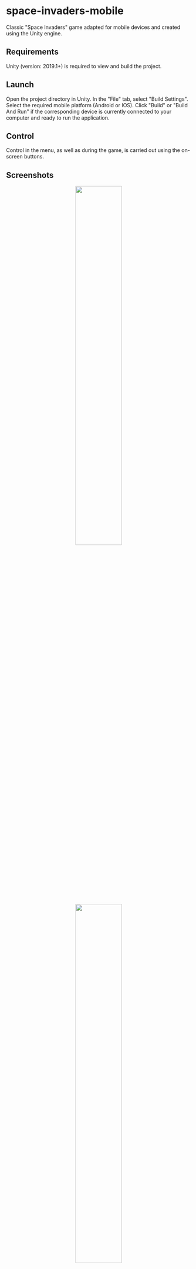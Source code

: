 # space-invaders-mobile

Сlassic "Space Invaders" gamе adapted for mobile devices and created using the Unity engine.

## Requirements

Unity (version: 2019.1+) is required to view and build the project.

## Launch

Open the project directory in Unity. In the "File" tab, select "Build Settings". Select the required mobile platform (Android or IOS). Click "Build" or "Build And Run" if the corresponding device is currently connected to your computer and ready to run the application.

## Control

Control in the menu, as well as during the game, is carried out using the on-screen buttons.

## Screenshots

<p align="center">
  <img src="https://media.githubusercontent.com/media/AvronGols/space-invaders-mobile/main/screenshots/MainMenu.jpg" width="50%" />
  <img src="https://media.githubusercontent.com/media/AvronGols/space-invaders-mobile/main/screenshots/Play1.jpg" width="50%" />
  <img src="https://media.githubusercontent.com/media/AvronGols/space-invaders-mobile/main/screenshots/Play2.jpg" width="50%" />
  <img src="https://media.githubusercontent.com/media/AvronGols/space-invaders-mobile/main/screenshots/PauseMenu.jpg" width="50%" />
  <img src="https://media.githubusercontent.com/media/AvronGols/space-invaders-mobile/main/screenshots/Win.jpg" width="50%" />
  <img src="https://media.githubusercontent.com/media/AvronGols/space-invaders-mobile/main/screenshots/GameOver.jpg" width="50%" />
</p>